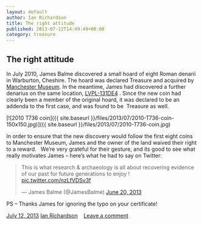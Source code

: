 ```yaml
---
layout: default
author: Ian Richardson
title: The right attitude
published: 2013-07-12T14:49:49+00:00
category: treasure
---
```

The right attitude
------------------

In July 2010, James Balme discovered a small hoard of eight Roman denarii in Warburton, Cheshire. The hoard was declared Treasure and acquired by [Manchester Museum](http://www.museum.manchester.ac.uk/collection/archaeology/). In the meantime, James had discovered a further denarius on the same location, [LVPL-131DE4](https://finds.org.uk/database/artefacts/record/id/415761) . Since the new coin had clearly been a member of the original hoard, it was declared to be an addenda to the first case, and was found to be  Treasure as well. 

[![2010 T736 coin]({{ site.baseurl }}/files/2013/07/2010-T736-coin-150x150.jpg)]({{ site.baseurl }}/files/2013/07/2010-T736-coin.jpg)

In order to ensure that the new discovery would follow the first eight coins to Manchester Museum, James and the owner of the land waived their right to a reward.   We’re very grateful for their gesture, and its good to see what really motivates James – here’s what he had to say on Twitter: 

> This is what research & archaeology is all about recovering evidence of our past for future generations to enjoy ! [pic.twitter.com/nzLfVDSv3f](http://t.co/nzLfVDSv3f)
>
> — James Balme (@JamesBalme) [June 20, 2013](https://twitter.com/JamesBalme/statuses/347831335244664833)

PS – Thanks James for ignoring the typo on your certificate!

[July 12, 2013](https://finds.org.uk/blogs/blog/2013/07/12/the-right-attitude/ "2:49 pm")  [Ian Richardson](https://finds.org.uk/blogs/blog/author/irichardson/ "View all posts by Ian Richardson")    [Leave a comment](https://finds.org.uk/blogs/blog/2013/07/12/the-right-attitude/#respond "Comment on The right attitude")

